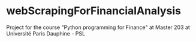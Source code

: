 # webScrapingForFinancialAnalysis
Project for the course "Python programming for Finance" at Master 203 at Université Paris Dauphine - PSL
